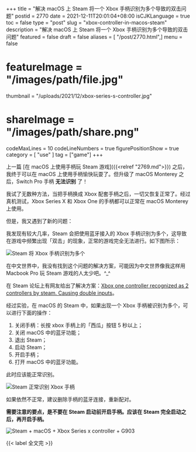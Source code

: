 +++
title = "解决 macOS 上 Steam 将一个 Xbox 手柄识别为多个导致的双击问题"
postid = 2770
date = 2021-12-11T20:01:04+08:00
isCJKLanguage = true
toc = false
type = "post"
slug = "xbox-controller-in-macos-steam"
description = "解决 macOS 上 Steam 将一个 Xbox 手柄识别为多个导致的双击问题"
featured = false
draft = false
aliases = [ "/post/2770.html",]
menu = false
# featureImage = "/images/path/file.jpg"
thumbnail = "/uploads/2021/12/xbox-series-s-controller.jpg"
# shareImage = "/images/path/share.png"
codeMaxLines = 10
codeLineNumbers = true
figurePositionShow = true
category = [ "use" ]
tag = ["game"]
+++

上一篇 [在 macOS 上使用手柄玩 Steam 游戏]({{<relref "2769.md">}}) 之后，我终于可以在 macOS 上使用手柄愉快玩耍了。但升级了 macOS Monterey 之后，Switch Pro 手柄 **无法识别** 了！

我试了无数种方法，当把手柄换成 Xbox 配套手柄之后，一切又恢复正常了。经过真机测试，Xbox Series X 和 Xbox One 的手柄都可以正常在 macOS Monterey 上使用。

但是，我又遇到了新的问题： <!--more-->

我发现有较大几率，Steam 会把使用蓝牙接入的 Xbox 手柄识别为多个，这导致在游戏中频繁出现「双击」的现象，正常的游戏完全无法进行。如下图所示：

![Steam 将 Xbox 手柄识别为多个](/uploads/2021/12/steam-xbox-controller-multi.jpg)

在中文世界中，我没有找到这个问题的解决方案，可能因为中文世界像我这样用 Macbook Pro 玩 Steam 游戏的人太少吧。^_^

在 Steam 论坛上有网友给出了解决方案：[Xbox one controller recognized as 2 controllers by steam. Causing double inputs](https://steamcommunity.com/discussions/forum/2/1643170903484607682/)。

经过实验，在 macOS 的 Steam 中，如果出现一个 Xbox 手柄被识别为多个，可以进行下面的操作：

1. 关闭手柄：长按 xbox 手柄上的「西瓜」按钮 5 秒以上；
2. 关闭 macOS 中的蓝牙功能；
3. 退出 Steam；
4. 启动 Steam；
5. 开启手柄；
6. 打开 macOS 中的蓝牙功能。

此时应该能正常识别。

![Steam 正常识别 Xbox 手柄](/uploads/2021/12/steam-xbox-controller-one.jpg)

如果依然不正常，建议删除手柄的蓝牙连接，重新配对。

**需要注意的要点，是不要在 Steam 启动前开启手柄。应该在 Steam 完全启动之后，再开启手柄。**

![Steam + macOS + Xbox Series x controller + G903](/uploads/2021/12/macos-steam-all.jpg)

{{< label 全文完 >}}
